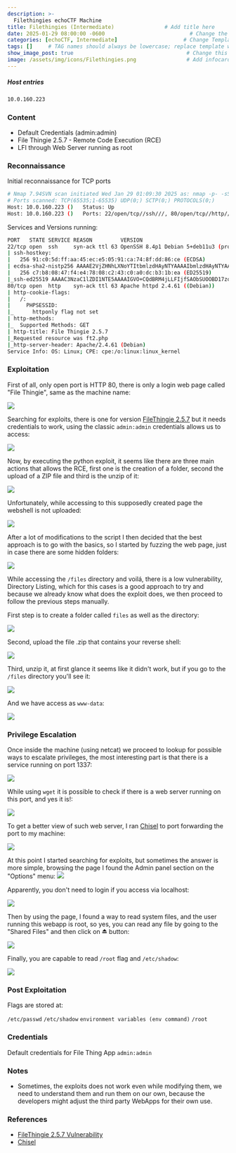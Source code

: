 ```yaml
---
description: >-
  Filethingies echoCTF Machine
title: Filethingies (Intermediate)                # Add title here
date: 2025-01-29 08:00:00 -0600                           # Change the date to match completion date
categories: [echoCTF, Intermediate]                     # Change Templates to Writeup
tags: []     # TAG names should always be lowercase; replace template with writeup, and add relevant tags
show_image_post: true                                    # Change this to true
image: /assets/img/icons/Filethingies.png                # Add infocard image here for post preview image
---
```

##### Host entries
```bash
10.0.160.223
```

### Content

- Default Credentials (admin:admin)
- File Thingie 2.5.7 - Remote Code Execution (RCE)
- LFI through Web Server running as root 

### Reconnaissance

Initial reconnaissance for TCP ports
```bash
# Nmap 7.94SVN scan initiated Wed Jan 29 01:09:30 2025 as: nmap -p- -sS --open --min-rate 500 -Pn -n -vvvv -oG allPorts 10.0.160.223
# Ports scanned: TCP(65535;1-65535) UDP(0;) SCTP(0;) PROTOCOLS(0;)
Host: 10.0.160.223 ()   Status: Up
Host: 10.0.160.223 ()   Ports: 22/open/tcp//ssh///, 80/open/tcp//http///
```
Services and Versions running:
```bash
PORT   STATE SERVICE REASON         VERSION
22/tcp open  ssh     syn-ack ttl 63 OpenSSH 8.4p1 Debian 5+deb11u3 (protocol 2.0)
| ssh-hostkey: 
|   256 91:c0:5d:ff:aa:45:ec:e5:05:91:ca:74:8f:dd:86:ce (ECDSA)
| ecdsa-sha2-nistp256 AAAAE2VjZHNhLXNoYTItbmlzdHAyNTYAAAAIbmlzdHAyNTYAAABBBG7Vc5YmzKar1YnN4aSeb7O39QE2U4WOBLFpBUfNO77vlyKUuCYgZDz2DPlODfkt+cczeRq9OUv4VMx4KPGBlLc=
|   256 c7:b8:08:47:f4:e4:78:08:c2:43:c0:a0:dc:b3:1b:ea (ED25519)
|_ssh-ed25519 AAAAC3NzaC1lZDI1NTE5AAAAIGVO+CQdBRM4jLLFIjfSAObSUOOBD17zqgy3g8loP1ke
80/tcp open  http    syn-ack ttl 63 Apache httpd 2.4.61 ((Debian))
| http-cookie-flags: 
|   /: 
|     PHPSESSID: 
|_      httponly flag not set
| http-methods: 
|_  Supported Methods: GET
| http-title: File Thingie 2.5.7
|_Requested resource was ft2.php
|_http-server-header: Apache/2.4.61 (Debian)
Service Info: OS: Linux; CPE: cpe:/o:linux:linux_kernel
```

### Exploitation

First of all, only open port is HTTP 80, there is only a login web page called "File Thingie", same as the machine name:

![](/assets/img/Pasted-image-20250129165347.png)

Searching for exploits, there is one for version [FileThingie 2.5.7](https://www.exploit-db.com/exploits/51436) but it needs credentials to work, using the classic `admin:admin` credentials allows us to access:

![](/assets/img/Pasted-image-20250129170009.png)

Now, by executing the python exploit, it seems like there are three main actions that allows the RCE, first one is the creation of a folder, second the upload of a ZIP file and third is the unzip of it:

![](/assets/img/Pasted-image-20250129170259.png)

Unfortunately, while accessing to this supposedly created page the webshell is not uploaded:

![](/assets/img/Pasted-image-20250129170538.png)

After a lot of modifications to the script I then decided that the best approach is to go with the basics, so I started by fuzzing the web page, just in case there are some hidden folders:

![](/assets/img/Pasted-image-20250129170717.png)

While accessing the `/files` directory and voilá, there is a low vulnerability, Directory Listing, which for this cases is a good approach to try and because we already know what does the exploit does, we then proceed to follow the previous steps manually.

First step is to create a folder called `files` as well as the directory:

![](/assets/img/Pasted-image-20250129171039.png)

Second, upload the file .zip that contains your reverse shell:

![](/assets/img/Pasted-image-20250129171144.png)

Third, unzip it, at first glance it seems like it didn't work, but if you go to the `/files` directory you'll see it:

![](/assets/img/Pasted-image-20250129171315.png)

And we have access as `www-data`:

![](/assets/img/Pasted-image-20250129171419.png)

### Privilege Escalation

Once inside the machine (using netcat) we proceed to lookup for possible ways to escalate privileges, the most interesting part is that there is a service running on port 1337:

![](/assets/img/Pasted-image-20250129173228.png)

While using `wget` it is possible to check if there is a web server running on this port, and yes it is!:

![](/assets/img/Pasted-image-20250129173451.png)

To get a better view of such web server, I ran [Chisel](https://shuciran.github.io/posts/Chisel/) to port forwarding the port to my machine:

![](/assets/img/Pasted-image-20250129175951.png)

At this point I started searching for exploits, but sometimes the answer is more simple, browsing the page I found the Admin panel section on the "Options" menu:
![](/assets/img/Pasted-image-20250129180130.png)

Apparently, you don't need to login if you access via localhost:

![](/assets/img/Pasted-image-20250129181200.png)

Then by using the page, I found a way to read system files, and the user running this webapp is root, so yes, you can read any file by going to the "Shared Files" and then click on ⏏ button:

![](/assets/img/Pasted-image-20250129181320.png)

Finally, you are capable to read `/root` flag and `/etc/shadow`:

![](/assets/img/Pasted-image-20250129181813.png)

### Post Exploitation

Flags are stored at:

`/etc/passwd`
`/etc/shadow`
`environment variables (env command)`
`/root`

### Credentials

Default credentials for File Thing App `admin:admin`

### Notes

- Sometimes, the exploits does not work even while modifying them, we need to understand them and run them on our own, because the developers might adjust the third party WebApps for their own use.

### References

- [FileThingie 2.5.7 Vulnerability](https://www.exploit-db.com/exploits/51436)
- [Chisel](https://shuciran.github.io/posts/Chisel/)

